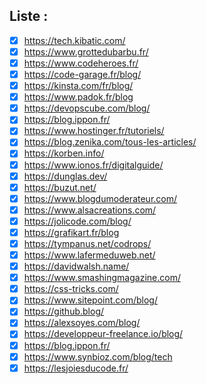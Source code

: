 ## Liste :
- [x] https://tech.kibatic.com/
- [x] https://www.grottedubarbu.fr/
- [x] https://www.codeheroes.fr/
- [x] https://code-garage.fr/blog/
- [x] https://kinsta.com/fr/blog/
- [x] https://www.padok.fr/blog
- [x] https://devopscube.com/blog/
- [x] https://blog.ippon.fr/
- [x] https://www.hostinger.fr/tutoriels/
- [x] https://blog.zenika.com/tous-les-articles/
- [x] https://korben.info/
- [x] https://www.ionos.fr/digitalguide/
- [x] https://dunglas.dev/
- [x] https://buzut.net/
- [x] https://www.blogdumoderateur.com/
- [x] https://www.alsacreations.com/
- [x] https://jolicode.com/blog/
- [x] https://grafikart.fr/blog
- [x] https://tympanus.net/codrops/
- [x] https://www.lafermeduweb.net/
- [x] https://davidwalsh.name/
- [x] https://www.smashingmagazine.com/
- [x] https://css-tricks.com/
- [x] https://www.sitepoint.com/blog/
- [x] https://github.blog/
- [x] https://alexsoyes.com/blog/
- [x] https://developpeur-freelance.io/blog/
- [x] https://blog.ippon.fr/
- [x] https://www.synbioz.com/blog/tech
- [x] https://lesjoiesducode.fr/
